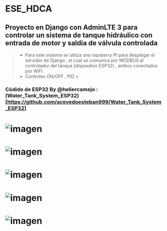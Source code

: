 # ESE_HDCA 
## Proyecto en Django con AdminLTE 3 para controlar un sistema de tanque hidráulico con entrada de motor y saldia de válvula controlada

> - Para este sistema se utiliza una rapsberry PI para desplegar el servidor de Django , el cual se comunica por MODBUS al controlador del tanque (dispositivo ESP32) , ambos conectados por WiFi.
> - Controles ON/OFF , PID >

### Códido de ESP32 By @heliercamejo : (Water_Tank_System_ESP32)[https://github.com/acevedoesteban999/Water_Tank_System_ESP32]

# ![imagen](https://github.com/user-attachments/assets/0d97efb8-3f4c-49f1-aa95-ec92e5e50790)
# ![imagen](https://github.com/user-attachments/assets/296f0094-878b-426b-b065-36f508d03f4b)
# ![imagen](https://github.com/user-attachments/assets/04d0fa3f-6ffd-4583-9353-14ec905d79d4)
# ![imagen](https://github.com/user-attachments/assets/b9bf6987-574e-4291-8f07-4000cfc4bcad)
# ![imagen](https://github.com/user-attachments/assets/0a1d293a-10c1-45ae-a2c4-bd7bb5f13c7b)
